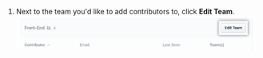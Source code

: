 1. Next to the team you'd like to add contributors to, click **Edit Team**.
  ![Edit Team button](/assets/images/help/insights/edit-team.png)
